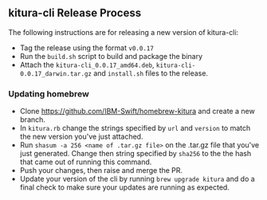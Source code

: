 ## kitura-cli Release Process

The following instructions are for releasing a new version of kitura-cli:

- Tag the release using the format `v0.0.17`
- Run the `build.sh` script to build and package the binary
- Attach the `kitura-cli_0.0.17_amd64.deb`, `kitura-cli-0.0.17_darwin.tar.gz` and `install.sh` files to the release.

### Updating homebrew

- Clone https://github.com/IBM-Swift/homebrew-kitura and create a new branch.
- In `kitura.rb` change the strings specified by `url` and `version` to match the new version you've just attached.
- Run `shasum -a 256 <name of .tar.gz file>` on the .tar.gz file that you've just generated. Change then string specified by `sha256` to the the hash that came out of running this command.
- Push your changes, then raise and merge the PR.
- Update your version of the cli by running `brew upgrade kitura` and do a final check to make sure your updates are running as expected.
